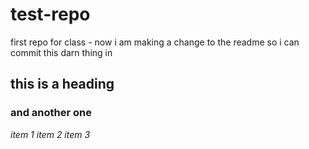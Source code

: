 # test-repo
first repo for class - now i am making a change to the readme so i can commit this darn thing in 
## this is a heading 
### and another one 
*item 1*
*item 2*
*item 3*